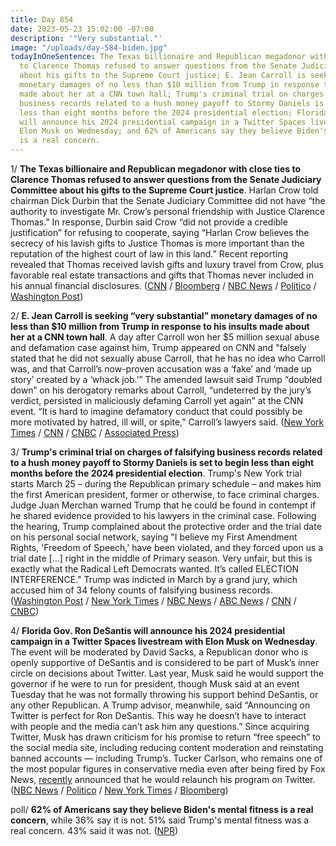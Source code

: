 ```yaml
---
title: Day 854
date: 2023-05-23 15:02:00 -07:00
description: '"Very substantial."'
image: "/uploads/day-584-biden.jpg"
todayInOneSentence: The Texas billionaire and Republican megadonor with close ties
  to Clarence Thomas refused to answer questions from the Senate Judiciary Committee
  about his gifts to the Supreme Court justice; E. Jean Carroll is seeking “very substantial”
  monetary damages of no less than $10 million from Trump in response to his insults
  made about her at a CNN town hall; Trump's criminal trial on charges of falsifying
  business records related to a hush money payoff to Stormy Daniels is set to begin
  less than eight months before the 2024 presidential election; Florida Gov. Ron DeSantis
  will announce his 2024 presidential campaign in a Twitter Spaces livestream with
  Elon Musk on Wednesday; and 62% of Americans say they believe Biden's mental fitness
  is a real concern.
---
```


1/ **The Texas billionaire and Republican megadonor with close ties to Clarence Thomas refused to answer questions from the Senate Judiciary Committee about his gifts to the Supreme Court justice**. Harlan Crow told chairman Dick Durbin that the Senate Judiciary Committee did not have “the authority to investigate Mr. Crow’s personal friendship with Justice Clarence Thomas.” In response, Durbin said Crow “did not provide a credible justification” for refusing to cooperate, saying “Harlan Crow believes the secrecy of his lavish gifts to Justice Thomas is more important than the reputation of the highest court of law in this land.” Recent reporting revealed that Thomas received lavish gifts and luxury travel from Crow, plus favorable real estate transactions and gifts that Thomas never included in his annual financial disclosures. ([CNN](https://www.cnn.com/2023/05/23/politics/harlan-crow-durbin-clarence-thomas/index.html) / [Bloomberg](https://www.bloomberg.com/news/articles/2023-05-23/justice-thomas-s-benefactor-crow-rebuffs-senate-on-ethics-probe?sref=MIBMEEoj) / [NBC News](https://www.nbcnews.com/politics/congress/billionaire-harlan-crow-refuses-give-senators-information-relationship-rcna85840) / [Politico](https://www.politico.com/news/2023/05/23/harlan-crow-supreme-court-probe-00098401) / [Washington Post](https://www.washingtonpost.com/politics/2023/05/22/harlan-crow-clarence-thomas-atlantic/))

2/ **E. Jean Carroll is seeking “very substantial” monetary damages of no less than $10 million from Trump in response to his insults made about her at a CNN town hall**. A day after Carroll won her $5 million sexual abuse and defamation case against him, Trump appeared on CNN and "falsely stated that he did not sexually abuse Carroll, that he has no idea who Carroll was, and that Carroll’s now-proven accusation was a ‘fake’ and ‘made up story’ created by a ‘whack job.’” The amended lawsuit said Trump “doubled down” on his derogatory remarks about Carroll, “undeterred by the jury’s verdict, persisted in maliciously defaming Carroll yet again” at the CNN event. “It is hard to imagine defamatory conduct that could possibly be more motivated by hatred, ill will, or spite,” Carroll’s lawyers said. ([New York Times](https://www.nytimes.com/2023/05/22/nyregion/carroll-trump-cnn-defamation.html) / [CNN](https://www.cnn.com/2023/05/22/politics/e-jean-carroll-damages-trump-cnn-town-hall/index.html) / [CNBC](https://www.cnbc.com/2023/05/22/e-jean-carroll-seeks-very-substantial-damages-from-trump-over-cnn-town-hall-remarks.html) / [Associated Press](https://apnews.com/article/trump-rape-trial-carroll-536e9f38e84f42d53b0216293b848e08))

3/ **Trump's criminal trial on charges of falsifying business records related to a hush money payoff to Stormy Daniels is set to begin less than eight months before the 2024 presidential election**. Trump's New York trial starts March 25 – during the Republican primary schedule – and makes him the first American president, former or otherwise, to face criminal charges. Judge Juan Merchan warned Trump that he could be found in contempt if he shared evidence provided to his lawyers in the criminal case. Following the hearing, Trump complained about the protective order and the trial date on his personal social network, saying "I believe my First Amendment Rights, 'Freedom of Speech,' have been violated, and they forced upon us a trial date \[...\] right in the middle of Primary season. Very unfair, but this is exactly what the Radical Left Democrats wanted. It’s called ELECTION INTERFERENCE." Trump was indicted in March by a grand jury, which accused him of 34 felony counts of falsifying business records. ([Washington Post](https://www.washingtonpost.com/national-security/2023/05/23/trump-court-hearing-share-evidence/) / [New York Times](https://www.nytimes.com/2023/05/23/nyregion/trump-trial-date.html) / [NBC News](https://www.nbcnews.com/politics/donald-trump/trump-appear-ny-criminal-case-first-time-arraignment-rcna85589) / [ABC News](https://abcnews.go.com/US/judge-sets-2024-date-trumps-criminal-trial-stormy/story?id=99546544) / [CNN](https://www.cnn.com/2023/05/23/politics/donald-trump-protective-order-hearing/) / [CNBC](https://www.cnbc.com/2023/05/23/trump-criminal-trial-over-porn-star-payoff-set-for-march-months-before-2024-election.html))

4/ **Florida Gov. Ron DeSantis will announce his 2024 presidential campaign in a Twitter Spaces livestream with Elon Musk on Wednesday**. The event will be moderated by David Sacks, a Republican donor who is openly supportive of DeSantis and is considered to be part of Musk’s inner circle on decisions about Twitter. Last year, Musk said he would support the governor if he were to run for president, though Musk said at an event Tuesday that he was not formally throwing his support behind DeSantis, or any other Republican. A Trump advisor, meanwhile, said “Announcing on Twitter is perfect for Ron DeSantis. This way he doesn’t have to interact with people and the media can’t ask him any questions.” Since acquiring Twitter, Musk has drawn criticism for his promise to return “free speech” to the social media site, including reducing content moderation and reinstating banned accounts — including Trump’s. Tucker Carlson, who remains one of the most popular figures in conservative media even after being fired by Fox News, [recently](https://www.cnn.com/2023/05/09/media/tucker-carlson-twitter/index.html) announced that he would relaunch his program on Twitter. ([NBC News](https://www.nbcnews.com/politics/2024-election/ron-desantis-presidential-bid-campaign-elon-musk-rcna85288) / [Politico](https://www.politico.com/news/2023/05/23/ron-desantis-to-launch-his-presidential-campaign-on-twitter-with-elon-musk-00098412) / [New York Times](https://www.nytimes.com/2023/05/23/us/politics/desantis-elon-musk-twitter.html) / [Bloomberg](https://www.bloomberg.com/news/articles/2023-05-23/desantis-to-announce-2024-run-during-twitter-spaces-with-musk?srnd=premium&sref=MIBMEEoj))

poll/ **62% of Americans say they believe Biden's mental fitness is a real concern**, while 36% say it is not. 51% said Trump's mental fitness was a real concern. 43% said it was not. ([NPR](https://www.npr.org/2023/05/23/1177617666/more-than-6-in-10-say-bidens-mental-fitness-to-be-president-is-a-concern-poll-fi))